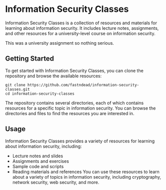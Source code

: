 # Information Security Classes
 Information Security Classes is a collection of resources and materials for learning about information security. It includes lecture notes, assignments,
and other resources for a university-level course on information security.

This was a university assignment so nothing serious.

## Getting Started
 To get started with Information Security Classes, you can clone the repository and browse the available resources:
```
git clone https://github.com/fastndead/information-security-classes.git
cd information-security-classes
```
 The repository contains several directories, each of which contains resources for a specific topic in information security. You can browse the directories
and files to find the resources you are interested in.
## Usage
 Information Security Classes provides a variety of resources for learning about information security, including:
- Lecture notes and slides
- Assignments and exercises
- Sample code and scripts
- Reading materials and references
 You can use these resources to learn about a variety of topics in information security, including cryptography, network security, web security, and more.
